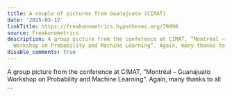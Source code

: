 ```yaml
---
title: A couple of pictures from Guanajuato (CIMAT)
date: '2025-03-12'
linkTitle: https://freakonometrics.hypotheses.org/79990
source: Freakonometrics
description: A group picture from the conference at CIMAT, “Montréal – Guanajuato
  Workshop on Probability and Machine Learning“. Again, many thanks to all ...
disable_comments: true
---
```

A group picture from the conference at CIMAT, “Montréal – Guanajuato Workshop on Probability and Machine Learning“. Again, many thanks to all ...